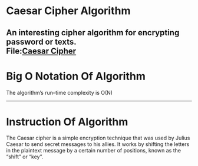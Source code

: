 # Caesar Cipher Algorithm
An interesting cipher algorithm for encrypting password or texts. 
<br>File:[Caesar Cipher](./caesar_cipher.py)
---
# Big O Notation Of Algorithm
The algorithm’s run–time complexity is O(N)

---
# Instruction Of Algorithm
The Caesar cipher is a simple encryption technique that was
used by Julius Caesar to send secret messages to his allies.
It works by shifting the letters in the plaintext message by
a certain number of positions, known as the “shift” or “key”.